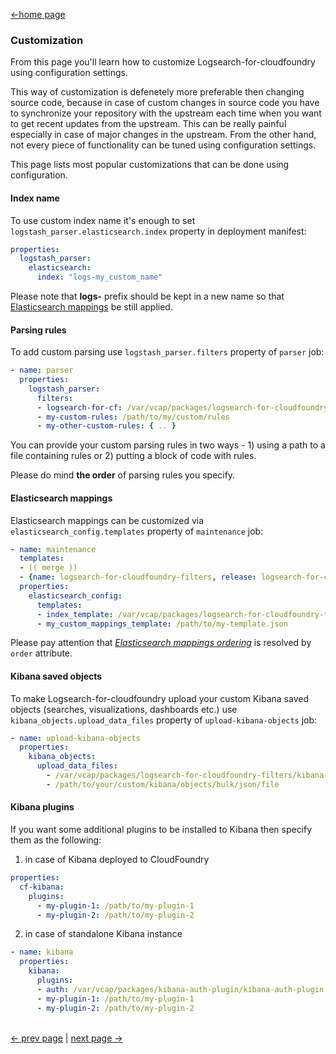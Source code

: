 [<-home page](../README.md)

### Customization

From this page you'll learn how to customize Logsearch-for-cloudfoundry using configuration settings. 

This way of customization is defenetely more preferable then changing source code, because in case of custom changes in source code you have to synchronize your repository with the upstream each time when you want to get recent updates from the upstream. This can be really painful especially in case of major changes in the upstream. From the other hand, not every piece of functionality can be tuned using configuration settings. 

This page lists most popular customizations that can be done using configuration.

#### Index name

To use custom index name it's enough to set `logstash_parser.elasticsearch.index` property in deployment manifest:

```yaml
properties:
  logstash_parser:
    elasticsearch:
      index: "logs-my_custom_name"
```

Please note that __logs-__ prefix should be kept in a new name so that [Elasticsearch mappings](features.md#elasticsearch-mappings) be still applied.

#### Parsing rules

To add custom parsing use `logstash_parser.filters` property of `parser` job:

```yaml
- name: parser
  properties:
    logstash_parser:
      filters:
      - logsearch-for-cf: /var/vcap/packages/logsearch-for-cloudfoundry-filters/logstash-filters-default.conf
      - my-custom-rules: /path/to/my/custom/rules
      - my-other-custom-rules: { .. }
```
You can provide your custom parsing rules in two ways - 1) using a path to a file containing rules or 2) putting a block of code with rules.

Please do mind **the order** of parsing rules you specify.

#### Elasticsearch mappings

Elasticsearch mappings can be customized via `elasticsearch_config.templates` property of `maintenance` job:

```yaml
- name: maintenance
  templates:
  - (( merge ))
  - {name: logsearch-for-cloudfoundry-filters, release: logsearch-for-cloudfoundry}
  properties:
    elasticsearch_config:
      templates:
      - index_template: /var/vcap/packages/logsearch-for-cloudfoundry-filters/logs-template.json
      - my_custom_mappings_template: /path/to/my-template.json
```

Please pay attention that [_Elasticsearch mappings ordering_](https://www.elastic.co/guide/en/elasticsearch/reference/current/indices-templates.html#multiple-templates) is resolved by `order` attribute.

#### Kibana saved objects

To make Logsearch-for-cloudfoundry upload your custom Kibana saved objects (searches, visualizations, dashboards etc.) use `kibana_objects.upload_data_files` property of `upload-kibana-objects` job:

```yaml
- name: upload-kibana-objects
  properties:
    kibana_objects:
      upload_data_files:
        - /var/vcap/packages/logsearch-for-cloudfoundry-filters/kibana-objects-bulk-json
        - /path/to/your/custom/kibana/objects/bulk/json/file
```

#### Kibana plugins

If you want some additional plugins to be installed to Kibana then specify them as the following:

1) in case of Kibana deployed to CloudFoundry
```yaml
properties:
  cf-kibana:
    plugins:
      - my-plugin-1: /path/to/my-plugin-1
      - my-plugin-2: /path/to/my-plugin-2
```

2) in case of standalone Kibana instance
```yaml
- name: kibana
  properties:
    kibana:
      plugins:
      - auth: /var/vcap/packages/kibana-auth-plugin/kibana-auth-plugin.tar.gz
      - my-plugin-1: /path/to/my-plugin-1
      - my-plugin-2: /path/to/my-plugin-2
```

</br>[<- prev page](logs-parsing.md) | [next page ->](troubleshooting.md)
